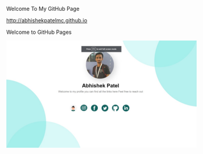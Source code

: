 Welcome To My GitHub Page

http://abhishekpatelmc.github.io

Welcome to GitHub Pages

<img src="images/mypage.jpeg" width="1080">

